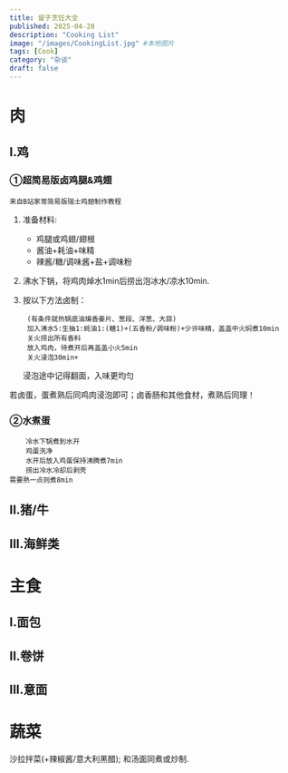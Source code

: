 ```yaml
---
title: 留子烹饪大全
published: 2025-04-28
description: "Cooking List"
image: "/images/CookingList.jpg" #本地图片
tags: [Cook]
category: "杂谈"
draft: false 
---
```


<style>
.photo {
    display: flex;
    flex-direction: column;
    align-items: center;
    text-align: center;
}

.photo img {
    margin: 0;
    max-width: 100%;
}

.photo p {
    font-size: 12px;
}
</style>

# 肉

## I.鸡

### ①超简易版卤鸡腿&鸡翅

`来自B站家常简易版瑞士鸡翅制作教程`

1. 准备材料:

    - 鸡腿或鸡翅/翅根
    - 酱油+耗油+味精
    - 辣酱/糖/调味酱+盐+调味粉

2. 沸水下锅，将鸡肉焯水1min后捞出泡冰水/凉水10min.

3. 按以下方法卤制：

        (有条件就热锅底油煸香姜片、葱段、洋葱、大蒜)
        加入沸水5:生抽1:蚝油1:(糖1)+(五香粉/调味粉)+少许味精，盖盖中火焖煮10min
        关火捞出所有香料
        放入鸡肉，待煮开后再盖盖小火5min
        关火浸泡30min+

    浸泡途中记得翻面，入味更均匀

若卤蛋，蛋煮熟后同鸡肉浸泡即可；卤香肠和其他食材，煮熟后同理！

### ②水煮蛋

        冷水下锅煮到水开
        鸡蛋洗净
        水开后放入鸡蛋保持沸腾煮7min
        捞出冷水冷却后剥壳
    需要熟一点则煮8min
               

## II.猪/牛

## III.海鲜类

# 主食
## I.面包
## II.卷饼
## III.意面

# 蔬菜
沙拉拌菜(+辣椒酱/意大利黑醋);
和汤面同煮或炒制.
